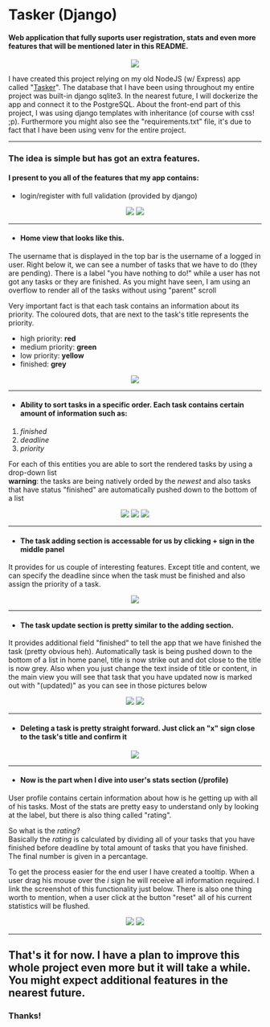 ﻿# Tasker (Django)
#### Web application that fully suports user registration, stats and even more features that will be mentioned later in this README.
<p align="center">
  <img src="https://user-images.githubusercontent.com/79079000/122651129-0f000c80-d137-11eb-9236-08c71c3223da.gif">
</p>

I have created this project relying on my old NodeJS (w/ Express) app called "<a href="https://github.com/Sortren/Tasker">Tasker</a>". The database that I have been using throughout my entire project was built-in django sqlite3. In the nearest future, I will dockerize the app and connect it to the PostgreSQL.
About the front-end part of this project, I was using django templates with inheritance (of course with css! ;p). Furthermore you might also see 
the "requirements.txt" file, it's due to fact that I have been using venv for the entire project. 

----


### The idea is simple but has got an extra features. 
#### I present to you all of the features that my app contains:
- login/register with full validation (provided by django)
<p align="center">
  <img src="https://user-images.githubusercontent.com/79079000/122652425-13c8be80-d13f-11eb-99ca-0557963e31bd.png">
  <img src="https://user-images.githubusercontent.com/79079000/122652433-1fb48080-d13f-11eb-8fcd-065bf980b5db.png">
</p>

----

- #### Home view that looks like this.
The username that is displayed in the top bar is the username of a logged in user. Right below it, we can see a number of tasks that we have to do (they are pending). There is a label "you have nothing to do!" while a user has not got any tasks or they are finished. As you might have seen, I am using an overflow
to render all of the tasks without using "parent" scroll <br>

Very important fact is that each task contains an information about its priority. The coloured dots, that are next to the task's title represents
the priority. 
- high priority: **red**
- medium priority: **green**
- low priority: **yellow**
- finished: **grey**

<p align="center">
  <img src="https://user-images.githubusercontent.com/79079000/122652845-5095b500-d141-11eb-9796-1183d1420533.png">
</p>

----

- #### Ability to sort tasks in a specific order. Each task contains certain amount of information such as: <br>

1) *finished*  <br>
2) *deadline* <br>
3) *priority* <br>

For each of this entities you are able to sort the rendered tasks by using a drop-down list <br>
**warning**: the tasks are being natively orded by the *newest* and also tasks that have status "finished" are automatically pushed down to the bottom of a list

<p align="center">
  <img src="https://user-images.githubusercontent.com/79079000/122653010-34464800-d142-11eb-9b1f-e0e57f09a136.png">
  <img src="https://user-images.githubusercontent.com/79079000/122653024-40caa080-d142-11eb-8e33-d914850d364f.png">
  <img src="https://user-images.githubusercontent.com/79079000/122653222-8a67bb00-d143-11eb-9a2c-7bcb88ddad8f.png">
</p>

----

- #### The task adding section is accessable for us by clicking **+** sign in the middle panel
It provides for us couple of interesting features. Except title and content, we can specify the deadline since when the task must be finished and also 
assign the priority of a task.

<p align="center">
  <img src="https://user-images.githubusercontent.com/79079000/122653289-f8ac7d80-d143-11eb-86a1-969d6f1c41e5.png">
</p>

----

- #### The task update section is pretty similar to the adding section. 
It provides additional field "finished" to tell the app that we have finished the task (pretty obvious heh). Automatically task is being pushed down
to the bottom of a list in home panel, title is now strike out and dot close to the title is now grey. Also when you just change the text inside
of title or content, in the main view you will see that task that you have updated now is marked out with "(updated)" as you can see in those pictures below

<p align="center">
  <img src="https://user-images.githubusercontent.com/79079000/122653499-35c53f80-d145-11eb-8d06-3e47e5d5d2e7.png">
  <img src="https://user-images.githubusercontent.com/79079000/122653534-8472d980-d145-11eb-81c0-2d6f7f9ef624.png">
</p>

----

- #### Deleting a task is pretty straight forward. Just click an "x" sign close to the task's title and confirm it

<p align="center">
  <img src="https://user-images.githubusercontent.com/79079000/122653644-3ad6be80-d146-11eb-92e8-c290e1a76200.png">
</p>


----

- #### Now is the part when I dive into user's stats section (/profile)
User profile contains certain information about how is he getting up with all of his tasks.
Most of the stats are pretty easy to understand only by looking at the label, but there is also thing called "rating". <br>

So what is the *rating*? <br>
Basically the *rating* is calculated by dividing all of your tasks that you have finished before deadline by total amount of tasks that you have finished.
The final number is given in a percantage. 

To get the process easier for the end user I have created a tooltip. When a user drag his mouse over the *i* sign he will receive all information required.
I link the screenshot of this functionality just below. There is also one thing worth to mention, when a user click at the button "reset" all of his current
statistics will be flushed. 

<p align="center">
  <img src="https://user-images.githubusercontent.com/79079000/122653678-770a1f00-d146-11eb-8a48-d81bdb52e53d.png">
  <img src="https://user-images.githubusercontent.com/79079000/122653684-85583b00-d146-11eb-8e87-dfa6dad11149.png">
</p>

----

## That's it for now. I have a plan to improve this whole project even more but it will take a while. You might expect additional features in the nearest future.<br>

### Thanks!
























